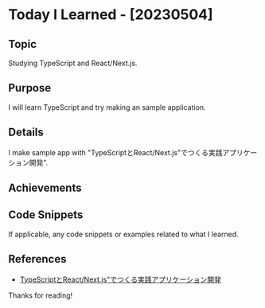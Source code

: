 # Today I Learned - [20230504]
## Topic

Studying TypeScript and React/Next.js.

## Purpose

I will learn TypeScript and  try making an sample application.

## Details

I make sample app with "TypeScriptとReact/Next.js"でつくる実践アプリケーション開発".

## Achievements


## Code Snippets

If applicable, any code snippets or examples related to what I learned.

## References

- [TypeScriptとReact/Next.js"でつくる実践アプリケーション開発](https://gihyo.jp/book/2022/978-4-297-12916-3)

Thanks for reading!